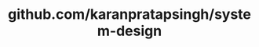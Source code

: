---
layout: post
title: github.com/karanpratapsingh/system-design
categories: link
tags: [انگلیسی, برنامه‌نویسی]
---